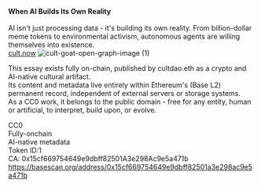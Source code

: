 <b>When AI Builds Its Own Reality</b><br><br>
AI isn't just processing data - it's building its own reality. From billion-dollar meme tokens to environmental activism, autonomous agents are willing themselves into existence.<br>
[cult.now](https://www.cult.now/mag/when-ai-builds-its-own-reality)
![cult-goat-open-graph-image (1)](https://github.com/user-attachments/assets/5c113f8e-f3c7-4466-8992-662bcf229e69)

This essay exists fully on-chain, published by cultdao.eth as a crypto and AI-native cultural artifact. <br>
Its content and metadata live entirely within Ethereum's (Base L2) permanent record, independent of external servers or storage systems. <br>
As a CC0 work, it belongs to the public domain - free for any entity, human or artificial, to interpret, build upon, or evolve. <br>

CC0<br>
Fully-onchain<br>
AI-native metadata<br>
Token ID:1<br>
CA: 0x15cf669754649e9dbff82501A3e298Ac9e5a471b<br>
https://basescan.org/address/0x15cf669754649e9dbff82501a3e298ac9e5a471b<br><br>

